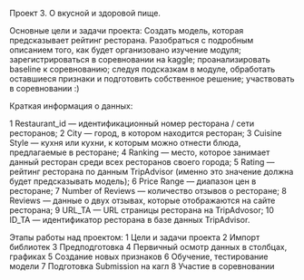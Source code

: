 Проект 3. О вкусной и здоровой пище.

Основные цели и задачи проекта: Создать модель, которая предсказывает рейтинг ресторана. Разобраться с подробным описанием того, как будет организовано изучение модуля; зарегистрироваться в соревновании на kaggle; проанализировать baseline к соревнованию; следуя подсказкам в модуле, обработать оставшиеся признаки и подготовить собственное решение; участвовать в соревновании :)

Краткая информация о данных:

1 Restaurant_id — идентификационный номер ресторана / сети ресторанов; 
2 City — город, в котором находится ресторан; 
3 Cuisine Style — кухня или кухни, к которым можно отнести блюда, предлагаемые в ресторане; 
4 Ranking — место, которое занимает данный ресторан среди всех ресторанов своего города; 
5 Rating — рейтинг ресторана по данным TripAdvisor (именно это значение должна будет предсказывать модель);
6 Price Range — диапазон цен в ресторане; 
7 Number of Reviews — количество отзывов о ресторане; 
8 Reviews — данные о двух отзывах, которые отображаются на сайте ресторана; 
9 URL_TA — URL страницы ресторана на TripAdvosor; 
10 ID_TA — идентификатор ресторана в базе данных TripAdvisor.

Этапы работы над проектом:
1 Цели и задачи проекта
2 Импорт библиотек
3 Предподготовка
4 Первичный осмотр данных в столбцах, графиках
5 Создание новых признаков
6 Обучение, тестирование модели
7 Подготовка Submission на кагл
8 Участие в соревновании


